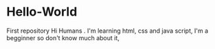 # Hello-World
First repository
Hi Humans .
I'm learning html,  css and java script, I'm a begginner so don't know much about it, 

